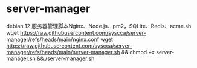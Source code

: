 # server-manager
debian 12 服务器管理脚本Nginx、Node.js、pm2，SQLite、Redis、acme.sh
wget https://raw.githubusercontent.com/syscca/server-manager/refs/heads/main/nginx.conf
wget https://raw.githubusercontent.com/syscca/server-manager/refs/heads/main/server-manager.sh && chmod +x server-manager.sh &&./server-manager.sh
